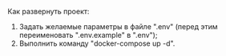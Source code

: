 Как развернуть проект:
1. Задать желаемые параметры в файле ".env" (перед этим переименовать ".env.example" в ".env");
2. Выполнить команду "docker-compose up -d".